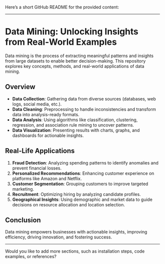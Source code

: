 Here’s a short GitHub README for the provided content:

---

# Data Mining: Unlocking Insights from Real-World Examples

Data mining is the process of extracting meaningful patterns and insights from large datasets to enable better decision-making. This repository explores key concepts, methods, and real-world applications of data mining.

## Overview

- **Data Collection**: Gathering data from diverse sources (databases, web logs, social media, etc.).
- **Data Cleaning**: Preprocessing to handle inconsistencies and transform data into analysis-ready formats.
- **Data Analysis**: Using algorithms like classification, clustering, regression, and association rule mining to uncover patterns.
- **Data Visualization**: Presenting results with charts, graphs, and dashboards for actionable insights.

## Real-Life Applications

1. **Fraud Detection**: Analyzing spending patterns to identify anomalies and prevent financial losses.
2. **Personalized Recommendations**: Enhancing customer experience on platforms like Amazon and Netflix.
3. **Customer Segmentation**: Grouping customers to improve targeted marketing.
4. **Recruitment**: Optimizing hiring by analyzing candidate profiles.
5. **Geographical Insights**: Using demographic and market data to guide decisions on resource allocation and location selection.

## Conclusion

Data mining empowers businesses with actionable insights, improving efficiency, driving innovation, and fostering success.

---

Would you like to add more sections, such as installation steps, code examples, or references?

